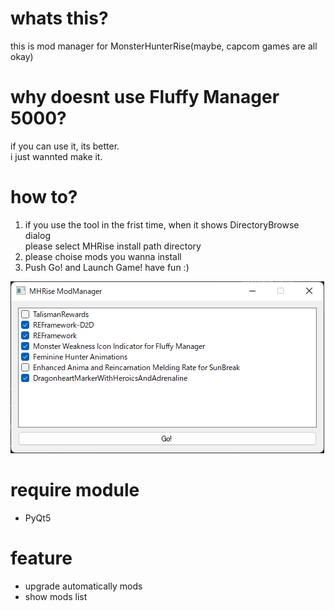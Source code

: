 # whats this?
this is mod manager for MonsterHunterRise(maybe, capcom games are all okay)</br>

# why doesnt use Fluffy Manager 5000?

if you can use it, its better.</br>
i just wannted make it.

# how to?

1. if you use the tool in the frist time, when it shows DirectoryBrowse dialog<br>
   please select MHRise install path directory
2. please choise mods you wanna install
3. Push Go! and Launch Game! have fun :)

![screenshot](screenshot.png)

# require module
* PyQt5

# feature

* upgrade automatically mods
* show mods list